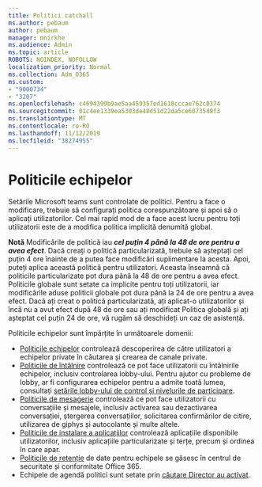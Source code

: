 ```yaml
---
title: Politici catchall
ms.author: pebaum
author: pebaum
manager: mnirkhe
ms.audience: Admin
ms.topic: article
ROBOTS: NOINDEX, NOFOLLOW
localization_priority: Normal
ms.collection: Adm_O365
ms.custom:
- "9000734"
- "3207"
ms.openlocfilehash: c4694399b9ae5aa459357ed1610cccae762c0374
ms.sourcegitcommit: 01c4ee1339ea5303de48d51d22da5ce6073549f3
ms.translationtype: MT
ms.contentlocale: ro-RO
ms.lasthandoff: 11/12/2019
ms.locfileid: "38274955"
---
```

# <a name="teams-policies"></a>Politicile echipelor

Setările Microsoft teams sunt controlate de politici. Pentru a face o modificare, trebuie să configurați politica corespunzătoare și apoi să o aplicați utilizatorilor. Cel mai rapid mod de a face acest lucru pentru toți utilizatorii este de a modifica politica implicită denumită global. 

**Notă** Modificările de politică iau ***cel puțin 4 până la 48 de ore pentru a avea efect***. Dacă creați o politică particularizată, trebuie să așteptați cel puțin 4 ore înainte de a putea face modificări suplimentare la acesta. Apoi, puteți aplica această politică pentru utilizatori. Aceasta înseamnă că politicile particularizate pot dura până la 48 de ore pentru a avea efect. Politicile globale sunt setate ca implicite pentru toți utilizatorii, iar modificările aduse politicii globale pot dura până la 24 de ore pentru a avea efect. Dacă ați creat o politică particularizată, ați aplicat-o utilizatorilor și încă nu a avut efect după 48 de ore sau ați modificat Politica globală și ați așteptat cel puțin 24 de ore, vă rugăm să deschideți un caz de asistență.

Politicile echipelor sunt împărțite în următoarele domenii:

- [Politicile echipelor](https://docs.microsoft.com/MicrosoftTeams/teams-policies) controlează descoperirea de către utilizatori a echipelor private în căutarea și crearea de canale private.  
- [Politicile de întâlnire](https://docs.microsoft.com/microsoftteams/meeting-policies-in-teams) controlează ce pot face utilizatorii cu întâlnirile echipelor, inclusiv controlarea lobby-ului. Pentru ajutor cu probleme de lobby, ar fi configurarea echipelor pentru a admite toată lumea, consultați [setările lobby-ului de control și nivelurile de participare](https://docs.microsoft.com/en-us/alchemyinsights/bypass-lobby).
- [Politicile de mesagerie](https://docs.microsoft.com/microsoftteams/messaging-policies-in-teams) controlează ce pot face utilizatorii cu conversațiile și mesajele, inclusiv activarea sau dezactivarea conversației, ștergerea conversațiilor, solicitarea confirmărilor de citire, utilizarea de giphys și autocolante și multe altele.
- [Politicile de instalare a aplicațiilor](https://docs.microsoft.com/MicrosoftTeams/teams-app-setup-policies) controlează aplicațiile disponibile utilizatorilor, inclusiv aplicațiile particularizate și terțe, precum și ordinea în care apar.  
- [Politicile de retenție](https://docs.microsoft.com/microsoftteams/retention-policies) de date pentru echipele se găsesc în centrul de securitate și conformitate Office 365.
- Echipele de agendă politici sunt setate prin [căutare Director au activat](https://docs.microsoft.com/MicrosoftTeams/teams-scoped-directory-search).